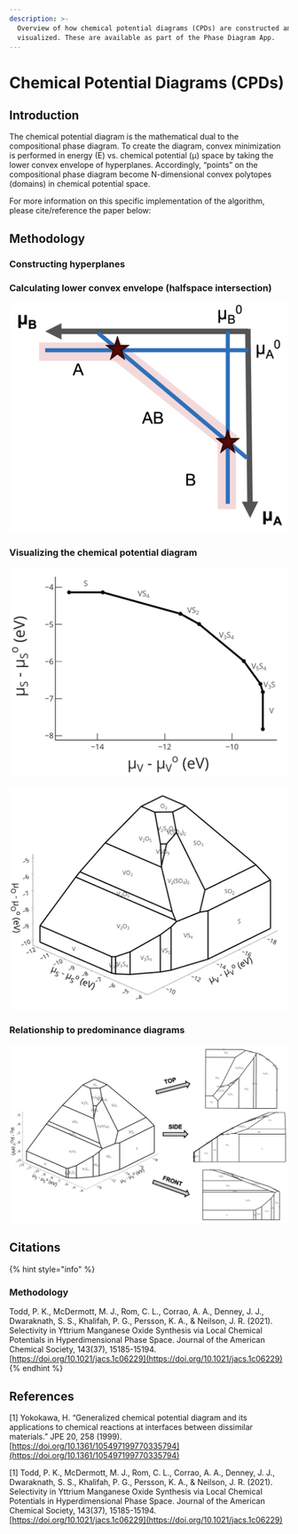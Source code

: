 ```yaml
---
description: >-
  Overview of how chemical potential diagrams (CPDs) are constructed and
  visualized. These are available as part of the Phase Diagram App.
---
```


# Chemical Potential Diagrams (CPDs)

## Introduction

The chemical potential diagram is the mathematical dual to the compositional phase diagram. To create the diagram, convex minimization is performed in energy (E) vs. chemical potential (μ) space by taking the lower convex envelope of hyperplanes. Accordingly, “points” on the compositional phase diagram become N-dimensional convex polytopes (domains) in chemical potential space.

For more information on this specific implementation of the algorithm, please cite/reference the paper below:

## Methodology

### Constructing hyperplanes

### Calculating lower convex envelope (halfspace intersection)



![Figure by Matthew McDermott.](<../../../.gitbook/assets/Screen Shot 2022-07-14 at 3.49.34 PM.png>)

### Visualizing the chemical potential diagram

![Two dimensional (2-D) chemical potential diagram for the V-S chemical system. Energies are DFT-calculated energies directly acquired from MP database.](<../../../.gitbook/assets/Screen Shot 2022-07-14 at 3.50.18 PM.png>)

![Three dimensional (3-D) chemical potential diagram for the V-S-O chemical system. Energies are DFT-calculated energies directly acquired from MP database.](<../../../.gitbook/assets/image (2) (3).png>)

### Relationship to predominance diagrams

![Relationship between 3-D chemical potential diagram and predominance diagrams, which are 2-D views of the full three-dimensional chemical potential diagram surface. Figure by Matthew McDermott.](<../../../.gitbook/assets/Screen Shot 2022-07-14 at 3.51.46 PM.png>)

## Citations

{% hint style="info" %}
### **Methodology**

Todd, P. K., McDermott, M. J., Rom, C. L., Corrao, A. A., Denney, J. J., Dwaraknath, S. S., Khalifah, P. G., Persson, K. A., & Neilson, J. R. (2021). Selectivity in Yttrium Manganese Oxide Synthesis via Local Chemical Potentials in Hyperdimensional Phase Space. Journal of the American Chemical Society, 143(37), 15185-15194. [https://doi.org/10.1021/jacs.1c06229](https://doi.org/10.1021/jacs.1c06229)
{% endhint %}



## References

\[1] Yokokawa, H. “Generalized chemical potential diagram and its applications to chemical reactions at interfaces between dissimilar materials.” JPE 20, 258 (1999). [https://doi.org/10.1361/105497199770335794](https://doi.org/10.1361/105497199770335794)

\[1] Todd, P. K., McDermott, M. J., Rom, C. L., Corrao, A. A., Denney, J. J., Dwaraknath, S. S., Khalifah, P. G., Persson, K. A., & Neilson, J. R. (2021). Selectivity in Yttrium Manganese Oxide Synthesis via Local Chemical Potentials in Hyperdimensional Phase Space. Journal of the American Chemical Society, 143(37), 15185-15194. [https://doi.org/10.1021/jacs.1c06229](https://doi.org/10.1021/jacs.1c06229)
